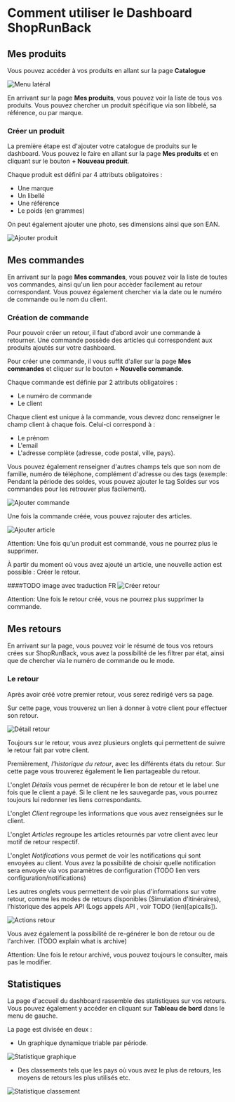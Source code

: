 # Comment utiliser le Dashboard ShopRunBack

## Mes produits

Vous pouvez accéder à vos produits en allant sur la page **Catalogue**

![Menu latéral](images/dashboard/sidebar.png)

En arrivant sur la page **Mes produits**, vous pouvez voir la liste de tous vos produits. Vous pouvez chercher un produit spécifique via son libbelé, sa référence, ou par marque.

### Créer un produit

La première étape est d'ajouter votre catalogue de produits sur le dashboard. Vous pouvez le faire en allant sur la page **Mes produits** et en cliquant sur le bouton **+ Nouveau produit**.

Chaque produit est défini par 4 attributs obligatoires :

- Une marque
- Un libellé
- Une référence
- Le poids (en grammes)

On peut également ajouter une photo, ses dimensions ainsi que son EAN.

![Ajouter produit](images/dashboard/add_product.png)

## Mes commandes

En arrivant sur la page **Mes commandes**, vous pouvez voir la liste de toutes vos commandes, ainsi qu'un lien pour accèder facilement au retour correspondant. Vous pouvez également chercher via la date ou le numéro de commande ou le nom du client.

### Création de commande

Pour pouvoir créer un retour, il faut d'abord avoir une commande à retourner. Une commande possède des articles qui correspondent aux produits ajoutés sur votre dashboard.

Pour créer une commande, il vous suffit d'aller sur la page **Mes commandes** et cliquer sur le bouton **+ Nouvelle commande**.

Chaque commande est définie par 2 attributs obligatoires :

- Le numéro de commande
- Le client

Chaque client est unique à la commande, vous devrez donc renseigner le champ client à chaque fois. Celui-ci correspond à :

- Le prénom
- L'email
- L'adresse complète (adresse, code postal, ville, pays).

Vous pouvez également renseigner d'autres champs tels que son nom de famille, numéro de téléphone, complément d'adresse ou des tags (exemple: Pendant la période des soldes, vous pouvez ajouter le tag Soldes sur vos commandes pour les retrouver plus facilement).

![Ajouter commande](images/dashboard/add_order.png)

Une fois la commande créée, vous pouvez rajouter des articles.

![Ajouter article](images/dashboard/add_item.png)
<aside class="warning">
  Attention: Une fois qu'un produit est commandé, vous ne pourrez plus le supprimer.
</aside>


À partir du moment où vous avez ajouté un article, une nouvelle action est possible : Créer le retour.

####TODO image avec traduction FR
![Créer retour](images/dashboard/create_return.png)
<aside class="warning">
  Attention: Une fois le retour créé, vous ne pourrez plus supprimer la commande.
</aside>


## Mes retours

En arrivant sur la page, vous pouvez voir le résumé de tous vos retours crées sur ShopRunBack, vous avez la possibilité de les filtrer par état, ainsi que de chercher via le numéro de commande ou le mode.

### Le retour

Après avoir créé votre premier retour, vous serez redirigé vers sa page.

Sur cette page, vous trouverez un lien à donner à votre client pour effectuer son retour.

![Détail retour](images/dashboard/shipback_detail.png)

Toujours sur le retour, vous avez plusieurs onglets qui permettent de suivre le retour fait par votre client.

Premièrement, *l'historique du retour*, avec les différents états du retour. Sur cette page vous trouverez également le lien partageable du retour.

L'onglet *Détails* vous permet de récupérer le bon de retour et le label une fois que le client a payé. Si le client ne les sauvegarde pas, vous pourrez toujours lui redonner les liens correspondants.

L'onglet *Client* regroupe les informations que vous avez renseignées sur le client.

L'onglet *Articles* regroupe les articles retournés par votre client avec leur motif de retour respectif.

L'onglet *Notifications* vous permet de voir les notifications qui sont envoyées au client. Vous avez la possibilité de choisir quelle notification sera envoyée via vos paramètres de configuration (TODO lien vers configuration/notifications)

Les autres onglets vous permettent de voir plus d'informations sur votre retour, comme les modes de retours disponibles (Simulation d'itinéraires), l'historique des appels API (Logs appels API , voir TODO (lien)[apicalls]).

![Actions retour](images/dashboard/shipback_actions.png)

Vous avez également la possibilité de re-générer le bon de retour ou de l'archiver. (TODO explain what is archive)

<aside class="warning">
  Attention: Une fois le retour archivé, vous pouvez toujours le consulter, mais pas le modifier.
</aside>


## Statistiques

La page d'accueil du dashboard rassemble des statistiques sur vos retours. Vous pouvez également y accéder en cliquant sur **Tableau de bord** dans le menu de gauche.

La page est divisée en deux :

- Un graphique dynamique triable par période.

![Statistique graphique](images/dashboard/analytics_graph.png)

- Des classements tels que les pays où vous avez le plus de retours, les moyens de retours les plus utilisés etc.

![Statistique classement](images/dashboard/analytics_tops.png)

